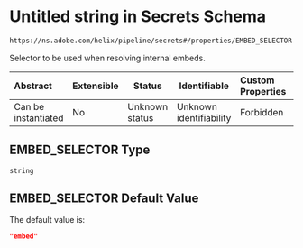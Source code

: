 # Untitled string in Secrets Schema

```txt
https://ns.adobe.com/helix/pipeline/secrets#/properties/EMBED_SELECTOR
```

Selector to be used when resolving internal embeds.


| Abstract            | Extensible | Status         | Identifiable            | Custom Properties | Additional Properties | Access Restrictions | Defined In                                                          |
| :------------------ | ---------- | -------------- | ----------------------- | :---------------- | --------------------- | ------------------- | ------------------------------------------------------------------- |
| Can be instantiated | No         | Unknown status | Unknown identifiability | Forbidden         | Allowed               | none                | [secrets.schema.json\*](secrets.schema.json "open original schema") |

## EMBED_SELECTOR Type

`string`

## EMBED_SELECTOR Default Value

The default value is:

```json
"embed"
```
